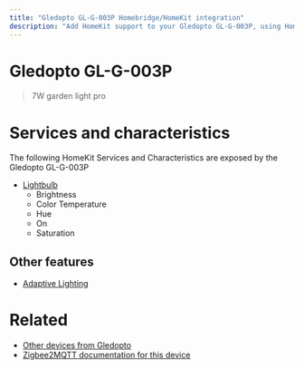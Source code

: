 ```yaml
---
title: "Gledopto GL-G-003P Homebridge/HomeKit integration"
description: "Add HomeKit support to your Gledopto GL-G-003P, using Homebridge, Zigbee2MQTT and homebridge-z2m."
---
```

<!---
This file has been GENERATED using src/docgen/docgen.ts
DO NOT EDIT THIS FILE MANUALLY!
-->
# Gledopto GL-G-003P
> 7W garden light pro


# Services and characteristics
The following HomeKit Services and Characteristics are exposed by
the Gledopto GL-G-003P

* [Lightbulb](../../light.md)
  * Brightness
  * Color Temperature
  * Hue
  * On
  * Saturation

## Other features
* [Adaptive Lighting](../../light.md)

# Related
* [Other devices from Gledopto](../index.md#gledopto)
* [Zigbee2MQTT documentation for this device](https://www.zigbee2mqtt.io/devices/GL-G-003P.html)